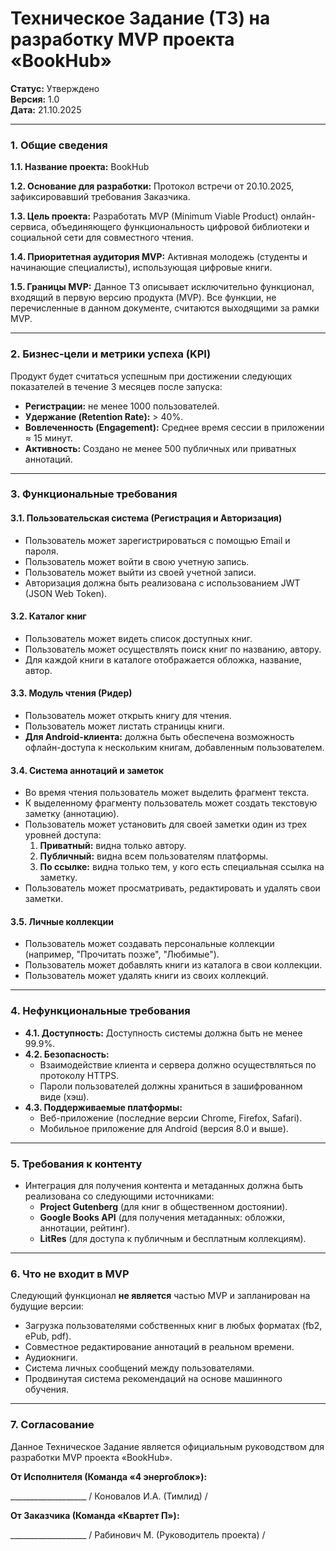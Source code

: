 # Техническое Задание (ТЗ) на разработку MVP проекта «BookHub»

**Статус:** Утверждено  
**Версия:** 1.0  
**Дата:** 21.10.2025

---

### 1. Общие сведения

**1.1. Название проекта:** BookHub

**1.2. Основание для разработки:** Протокол встречи от 20.10.2025, зафиксировавший требования Заказчика.

**1.3. Цель проекта:** Разработать MVP (Minimum Viable Product) онлайн-сервиса, объединяющего функциональность цифровой библиотеки и социальной сети для совместного чтения.

**1.4. Приоритетная аудитория MVP:** Активная молодежь (студенты и начинающие специалисты), использующая цифровые книги.

**1.5. Границы MVP:** Данное ТЗ описывает исключительно функционал, входящий в первую версию продукта (MVP). Все функции, не перечисленные в данном документе, считаются выходящими за рамки MVP.

---

### 2. Бизнес-цели и метрики успеха (KPI)

Продукт будет считаться успешным при достижении следующих показателей в течение 3 месяцев после запуска:
- **Регистрации:** не менее 1000 пользователей.
- **Удержание (Retention Rate):** > 40%.
- **Вовлеченность (Engagement):** Среднее время сессии в приложении ≈ 15 минут.
- **Активность:** Создано не менее 500 публичных или приватных аннотаций.

---

### 3. Функциональные требования

#### 3.1. Пользовательская система (Регистрация и Авторизация)
- Пользователь может зарегистрироваться с помощью Email и пароля.
- Пользователь может войти в свою учетную запись.
- Пользователь может выйти из своей учетной записи.
- Авторизация должна быть реализована с использованием JWT (JSON Web Token).

#### 3.2. Каталог книг
- Пользователь может видеть список доступных книг.
- Пользователь может осуществлять поиск книг по названию, автору.
- Для каждой книги в каталоге отображается обложка, название, автор.

#### 3.3. Модуль чтения (Ридер)
- Пользователь может открыть книгу для чтения.
- Пользователь может листать страницы книги.
- **Для Android-клиента:** должна быть обеспечена возможность офлайн-доступа к нескольким книгам, добавленным пользователем.

#### 3.4. Система аннотаций и заметок
- Во время чтения пользователь может выделить фрагмент текста.
- К выделенному фрагменту пользователь может создать текстовую заметку (аннотацию).
- Пользователь может установить для своей заметки один из трех уровней доступа:
  1.  **Приватный:** видна только автору.
  2.  **Публичный:** видна всем пользователям платформы.
  3.  **По ссылке:** видна только тем, у кого есть специальная ссылка на заметку.
- Пользователь может просматривать, редактировать и удалять свои заметки.

#### 3.5. Личные коллекции
- Пользователь может создавать персональные коллекции (например, "Прочитать позже", "Любимые").
- Пользователь может добавлять книги из каталога в свои коллекции.
- Пользователь может удалять книги из своих коллекций.

---

### 4. Нефункциональные требования

- **4.1. Доступность:** Доступность системы должна быть не менее 99.9%.
- **4.2. Безопасность:**
    -   Взаимодействие клиента и сервера должно осуществляться по протоколу HTTPS.
    -   Пароли пользователей должны храниться в зашифрованном виде (хэш).
- **4.3. Поддерживаемые платформы:**
    -   Веб-приложение (последние версии Chrome, Firefox, Safari).
    -   Мобильное приложение для Android (версия 8.0 и выше).

---

### 5. Требования к контенту

- Интеграция для получения контента и метаданных должна быть реализована со следующими источниками:
  -   **Project Gutenberg** (для книг в общественном достоянии).
  -   **Google Books API** (для получения метаданных: обложки, аннотации, рейтинг).
  -   **LitRes** (для доступа к публичным и бесплатным коллекциям).

---

### 6. Что не входит в MVP

Следующий функционал **не является** частью MVP и запланирован на будущие версии:
- Загрузка пользователями собственных книг в любых форматах (fb2, ePub, pdf).
- Совместное редактирование аннотаций в реальном времени.
- Аудиокниги.
- Система личных сообщений между пользователями.
- Продвинутая система рекомендаций на основе машинного обучения.

---

### 7. Согласование

Данное Техническое Задание является официальным руководством для разработки MVP проекта «BookHub».

**От Исполнителя (Команда «4 энергоблок»):**

___________________ / Коновалов И.А. (Тимлид) /

**От Заказчика (Команда «Квартет П»):**

___________________ / Рабинович М. (Руководитель проекта) /